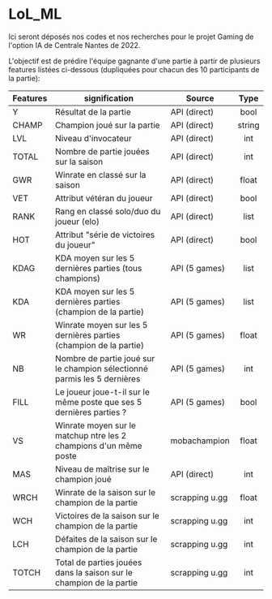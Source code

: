# LoL_ML
Ici seront déposés nos codes et nos recherches pour le projet Gaming de l'option IA de Centrale Nantes de 2022.

L'objectif est de prédire l'équipe gagnante d'une partie à partir de plusieurs features listées ci-dessous (dupliquées pour chacun des 10 participants de la partie):

| Features | signification                                                            | Source         | Type   |
|----------|--------------------------------------------------------------------------|----------------|:--------:|
| Y        | Résultat de la partie                                                    | API (direct)   | bool   |
| CHAMP    | Champion joué sur la partie                                              | API (direct)   | string |
| LVL      | Niveau d'invocateur                                                      | API (direct)   | int    |
| TOTAL    | Nombre de partie jouées sur la saison                                    | API (direct)   | int    |
| GWR      | Winrate en classé sur la saison                                          | API (direct)   | float  |
| VET      | Attribut vétéran du joueur                                               | API (direct)   | bool   |
| RANK     | Rang en classé solo/duo du joueur (elo)                                  | API (direct)   | list   |
| HOT      | Attribut "série de victoires du joueur"                                  | API (direct)   | bool   |
| KDAG     | KDA moyen sur les 5 dernières parties (tous champions)                   | API (5 games)  | list   |
| KDA      | KDA moyen sur les 5 dernières parties (champion de la partie)            | API (5 games)  | list   |
| WR       | Winrate moyen sur les 5 dernières parties (champion de la partie)        | API (5 games)  | float  |
| NB       | Nombre de partie joué sur le champion sélectionné parmis les 5 dernières | API (5 games)  | int    |
| FILL     | Le joueur joue-t-il sur le même poste que ses 5 dernières parties ?      | API (5 games)  | bool   |
| VS       | Winrate moyen sur le matchup ntre les 2 champions d'un même poste        | mobachampion   | float  |
| MAS      | Niveau de maîtrise sur le champion joué                                  | API (direct)   | int    |
| WRCH     | Winrate de la saison sur le champion de la partie                        | scrapping u.gg | float  |
| WCH      | Victoires de la saison sur le champion de la partie                      | scrapping u.gg | int    |
| LCH      | Défaites de la saison sur le champion de la partie                       | scrapping u.gg | int    |
| TOTCH    | Total de parties jouées dans la saison sur le champion de la partie      | scrapping u.gg | int    |